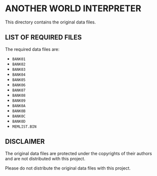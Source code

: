 # ANOTHER WORLD INTERPRETER

This directory contains the original data files.

## LIST OF REQUIRED FILES

The required data files are:

  - `BANK01`
  - `BANK02`
  - `BANK03`
  - `BANK04`
  - `BANK05`
  - `BANK06`
  - `BANK07`
  - `BANK08`
  - `BANK09`
  - `BANK0A`
  - `BANK0B`
  - `BANK0C`
  - `BANK0D`
  - `MEMLIST.BIN`

## DISCLAIMER

The original data files are protected under the copyrights of their authors and are not distributed with this project.

Please do not distribute the original data files with this project.

